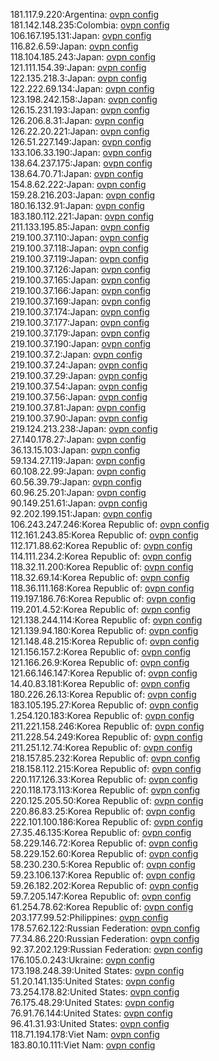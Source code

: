 181.117.9.220:Argentina: [ovpn config](vpn/181_117_9_220.ovpn)  
181.142.148.235:Colombia: [ovpn config](vpn/181_142_148_235.ovpn)  
106.167.195.131:Japan: [ovpn config](vpn/106_167_195_131.ovpn)  
116.82.6.59:Japan: [ovpn config](vpn/116_82_6_59.ovpn)  
118.104.185.243:Japan: [ovpn config](vpn/118_104_185_243.ovpn)  
121.111.154.39:Japan: [ovpn config](vpn/121_111_154_39.ovpn)  
122.135.218.3:Japan: [ovpn config](vpn/122_135_218_3.ovpn)  
122.222.69.134:Japan: [ovpn config](vpn/122_222_69_134.ovpn)  
123.198.242.158:Japan: [ovpn config](vpn/123_198_242_158.ovpn)  
126.15.231.193:Japan: [ovpn config](vpn/126_15_231_193.ovpn)  
126.206.8.31:Japan: [ovpn config](vpn/126_206_8_31.ovpn)  
126.22.20.221:Japan: [ovpn config](vpn/126_22_20_221.ovpn)  
126.51.227.149:Japan: [ovpn config](vpn/126_51_227_149.ovpn)  
133.106.33.190:Japan: [ovpn config](vpn/133_106_33_190.ovpn)  
138.64.237.175:Japan: [ovpn config](vpn/138_64_237_175.ovpn)  
138.64.70.71:Japan: [ovpn config](vpn/138_64_70_71.ovpn)  
154.8.62.222:Japan: [ovpn config](vpn/154_8_62_222.ovpn)  
159.28.216.203:Japan: [ovpn config](vpn/159_28_216_203.ovpn)  
180.16.132.91:Japan: [ovpn config](vpn/180_16_132_91.ovpn)  
183.180.112.221:Japan: [ovpn config](vpn/183_180_112_221.ovpn)  
211.133.195.85:Japan: [ovpn config](vpn/211_133_195_85.ovpn)  
219.100.37.110:Japan: [ovpn config](vpn/219_100_37_110.ovpn)  
219.100.37.118:Japan: [ovpn config](vpn/219_100_37_118.ovpn)  
219.100.37.119:Japan: [ovpn config](vpn/219_100_37_119.ovpn)  
219.100.37.126:Japan: [ovpn config](vpn/219_100_37_126.ovpn)  
219.100.37.165:Japan: [ovpn config](vpn/219_100_37_165.ovpn)  
219.100.37.166:Japan: [ovpn config](vpn/219_100_37_166.ovpn)  
219.100.37.169:Japan: [ovpn config](vpn/219_100_37_169.ovpn)  
219.100.37.174:Japan: [ovpn config](vpn/219_100_37_174.ovpn)  
219.100.37.177:Japan: [ovpn config](vpn/219_100_37_177.ovpn)  
219.100.37.179:Japan: [ovpn config](vpn/219_100_37_179.ovpn)  
219.100.37.190:Japan: [ovpn config](vpn/219_100_37_190.ovpn)  
219.100.37.2:Japan: [ovpn config](vpn/219_100_37_2.ovpn)  
219.100.37.24:Japan: [ovpn config](vpn/219_100_37_24.ovpn)  
219.100.37.29:Japan: [ovpn config](vpn/219_100_37_29.ovpn)  
219.100.37.54:Japan: [ovpn config](vpn/219_100_37_54.ovpn)  
219.100.37.56:Japan: [ovpn config](vpn/219_100_37_56.ovpn)  
219.100.37.81:Japan: [ovpn config](vpn/219_100_37_81.ovpn)  
219.100.37.90:Japan: [ovpn config](vpn/219_100_37_90.ovpn)  
219.124.213.238:Japan: [ovpn config](vpn/219_124_213_238.ovpn)  
27.140.178.27:Japan: [ovpn config](vpn/27_140_178_27.ovpn)  
36.13.15.103:Japan: [ovpn config](vpn/36_13_15_103.ovpn)  
59.134.27.119:Japan: [ovpn config](vpn/59_134_27_119.ovpn)  
60.108.22.99:Japan: [ovpn config](vpn/60_108_22_99.ovpn)  
60.56.39.79:Japan: [ovpn config](vpn/60_56_39_79.ovpn)  
60.96.25.201:Japan: [ovpn config](vpn/60_96_25_201.ovpn)  
90.149.251.61:Japan: [ovpn config](vpn/90_149_251_61.ovpn)  
92.202.199.151:Japan: [ovpn config](vpn/92_202_199_151.ovpn)  
106.243.247.246:Korea Republic of: [ovpn config](vpn/106_243_247_246.ovpn)  
112.161.243.85:Korea Republic of: [ovpn config](vpn/112_161_243_85.ovpn)  
112.171.88.62:Korea Republic of: [ovpn config](vpn/112_171_88_62.ovpn)  
114.111.234.2:Korea Republic of: [ovpn config](vpn/114_111_234_2.ovpn)  
118.32.11.200:Korea Republic of: [ovpn config](vpn/118_32_11_200.ovpn)  
118.32.69.14:Korea Republic of: [ovpn config](vpn/118_32_69_14.ovpn)  
118.36.111.168:Korea Republic of: [ovpn config](vpn/118_36_111_168.ovpn)  
119.197.186.76:Korea Republic of: [ovpn config](vpn/119_197_186_76.ovpn)  
119.201.4.52:Korea Republic of: [ovpn config](vpn/119_201_4_52.ovpn)  
121.138.244.114:Korea Republic of: [ovpn config](vpn/121_138_244_114.ovpn)  
121.139.94.180:Korea Republic of: [ovpn config](vpn/121_139_94_180.ovpn)  
121.148.48.215:Korea Republic of: [ovpn config](vpn/121_148_48_215.ovpn)  
121.156.157.2:Korea Republic of: [ovpn config](vpn/121_156_157_2.ovpn)  
121.166.26.9:Korea Republic of: [ovpn config](vpn/121_166_26_9.ovpn)  
121.66.146.147:Korea Republic of: [ovpn config](vpn/121_66_146_147.ovpn)  
14.40.83.181:Korea Republic of: [ovpn config](vpn/14_40_83_181.ovpn)  
180.226.26.13:Korea Republic of: [ovpn config](vpn/180_226_26_13.ovpn)  
183.105.195.27:Korea Republic of: [ovpn config](vpn/183_105_195_27.ovpn)  
1.254.120.183:Korea Republic of: [ovpn config](vpn/1_254_120_183.ovpn)  
211.221.158.246:Korea Republic of: [ovpn config](vpn/211_221_158_246.ovpn)  
211.228.54.249:Korea Republic of: [ovpn config](vpn/211_228_54_249.ovpn)  
211.251.12.74:Korea Republic of: [ovpn config](vpn/211_251_12_74.ovpn)  
218.157.85.232:Korea Republic of: [ovpn config](vpn/218_157_85_232.ovpn)  
218.158.112.215:Korea Republic of: [ovpn config](vpn/218_158_112_215.ovpn)  
220.117.126.33:Korea Republic of: [ovpn config](vpn/220_117_126_33.ovpn)  
220.118.173.113:Korea Republic of: [ovpn config](vpn/220_118_173_113.ovpn)  
220.125.205.50:Korea Republic of: [ovpn config](vpn/220_125_205_50.ovpn)  
220.86.83.25:Korea Republic of: [ovpn config](vpn/220_86_83_25.ovpn)  
222.101.100.186:Korea Republic of: [ovpn config](vpn/222_101_100_186.ovpn)  
27.35.46.135:Korea Republic of: [ovpn config](vpn/27_35_46_135.ovpn)  
58.229.146.72:Korea Republic of: [ovpn config](vpn/58_229_146_72.ovpn)  
58.229.152.60:Korea Republic of: [ovpn config](vpn/58_229_152_60.ovpn)  
58.230.230.5:Korea Republic of: [ovpn config](vpn/58_230_230_5.ovpn)  
59.23.106.137:Korea Republic of: [ovpn config](vpn/59_23_106_137.ovpn)  
59.26.182.202:Korea Republic of: [ovpn config](vpn/59_26_182_202.ovpn)  
59.7.205.147:Korea Republic of: [ovpn config](vpn/59_7_205_147.ovpn)  
61.254.78.62:Korea Republic of: [ovpn config](vpn/61_254_78_62.ovpn)  
203.177.99.52:Philippines: [ovpn config](vpn/203_177_99_52.ovpn)  
178.57.62.122:Russian Federation: [ovpn config](vpn/178_57_62_122.ovpn)  
77.34.86.220:Russian Federation: [ovpn config](vpn/77_34_86_220.ovpn)  
92.37.202.129:Russian Federation: [ovpn config](vpn/92_37_202_129.ovpn)  
176.105.0.243:Ukraine: [ovpn config](vpn/176_105_0_243.ovpn)  
173.198.248.39:United States: [ovpn config](vpn/173_198_248_39.ovpn)  
51.20.141.135:United States: [ovpn config](vpn/51_20_141_135.ovpn)  
73.254.178.82:United States: [ovpn config](vpn/73_254_178_82.ovpn)  
76.175.48.29:United States: [ovpn config](vpn/76_175_48_29.ovpn)  
76.91.76.144:United States: [ovpn config](vpn/76_91_76_144.ovpn)  
96.41.31.93:United States: [ovpn config](vpn/96_41_31_93.ovpn)  
118.71.194.178:Viet Nam: [ovpn config](vpn/118_71_194_178.ovpn)  
183.80.10.111:Viet Nam: [ovpn config](vpn/183_80_10_111.ovpn)  
